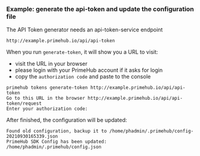 ### Example: generate the api-token and update the configuration file

The API Token generator needs an api-token-service endpoint

```
http://example.primehub.io/api/api-token
```

When you run `generate-token`, it will show you a URL to visit:

* visit the URL in your browser
* please login with your PrimeHub account if it asks for login
* copy the `authorization code` and paste to the console

```
primehub tokens generate-token http://example.primehub.io/api/api-token
Go to this URL in the browser http://example.primehub.io/api/api-token/request
Enter your authorization code:
```

After finished, the configuration will be updated:

```
Found old configuration, backup it to /home/phadmin/.primehub/config-20210930165339.json
PrimeHub SDK Config has been updated: /home/phadmin/.primehub/config.json
```